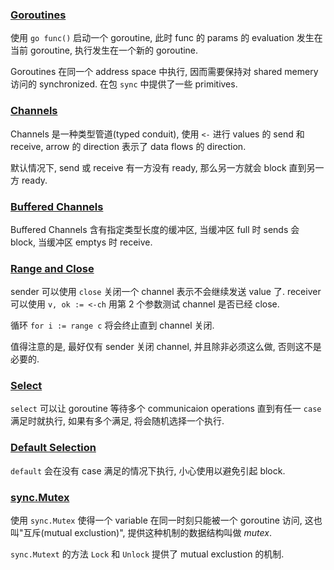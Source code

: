### [Goroutines](https://go.dev/tour/concurrency/1)

使用 `go func()` 启动一个 goroutine, 此时 func 的 params 的 evaluation 发生在当前 goroutine, 执行发生在一个新的 goroutine.

Goroutines 在同一个 address space 中执行, 因而需要保持对 shared memery 访问的 synchronized. 在包 `sync` 中提供了一些 primitives. 

### [Channels](https://go.dev/tour/concurrency/2)

Channels 是一种类型管道(typed conduit), 使用 `<-` 进行 values 的 send 和 receive, arrow 的 direction 表示了 data flows 的 direction.

默认情况下, send 或 receive 有一方没有 ready, 那么另一方就会 block 直到另一方 ready.

### [Buffered Channels](https://go.dev/tour/concurrency/3)

Buffered Channels 含有指定类型长度的缓冲区, 当缓冲区 full 时 sends 会 block, 当缓冲区 emptys 时 receive.

### [Range and Close](https://go.dev/tour/concurrency/4)

sender 可以使用 `close` 关闭一个 channel 表示不会继续发送 value 了. receiver 可以使用 `v, ok := <-ch` 用第 2 个参数测试 channel 是否已经 close.

循环 `for i := range c` 将会终止直到 channel 关闭.

值得注意的是, 最好仅有 sender 关闭 channel, 并且除非必须这么做, 否则这不是必要的.

### [Select](https://go.dev/tour/concurrency/5)

`select` 可以让 goroutine 等待多个 communicaion operations 直到有任一 `case` 满足时就执行, 如果有多个满足, 将会随机选择一个执行.

### [Default Selection](https://go.dev/tour/concurrency/6)

`default` 会在没有 case 满足的情况下执行, 小心使用以避免引起 block.

### [sync.Mutex](https://go.dev/tour/concurrency/9)

使用 `sync.Mutex` 使得一个 variable 在同一时刻只能被一个 goroutine 访问, 这也叫"互斥(mutual exclustion)", 提供这种机制的数据结构叫做 *mutex*.

`sync.Mutext` 的方法 `Lock` 和 `Unlock` 提供了 mutual exclustion 的机制.
